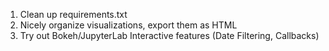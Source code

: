 1. Clean up requirements.txt
2. Nicely organize visualizations, export them as HTML
3. Try out Bokeh/JupyterLab Interactive features (Date Filtering, Callbacks)